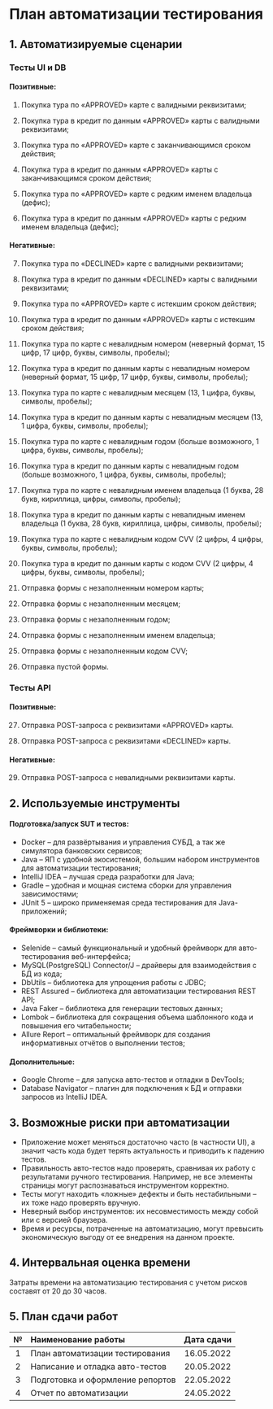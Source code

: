# План автоматизации тестирования

## 1. Автоматизируемые сценарии

### Тесты UI и DB

#### Позитивные:

1. Покупка тура по «APPROVED» карте с валидными реквизитами;

2. Покупка тура в кредит по данным «APPROVED» карты с валидными реквизитами;

3. Покупка тура по «APPROVED» карте с заканчивающимся сроком действия;

4. Покупка тура в кредит по данным «APPROVED» карты с заканчивающимся сроком действия;

5. Покупка тура по «APPROVED» карте с редким именем владельца (дефис);

6. Покупка тура в кредит по данным «APPROVED» карты с редким именем владельца (дефис);

#### Негативные:

7. Покупка тура по «DECLINED» карте с валидными реквизитами;

8. Покупка тура в кредит по данным «DECLINED» карты с валидными реквизитами;

9. Покупка тура по «APPROVED» карте с истекшим сроком действия;

10. Покупка тура в кредит по данным «APPROVED» карты с истекшим сроком действия;

11. Покупка тура по карте с невалидным номером
    (неверный формат, 15 цифр, 17 цифр, буквы, символы, пробелы);

12. Покупка тура в кредит по данным карты с невалидным номером
    (неверный формат, 15 цифр, 17 цифр, буквы, символы, пробелы);

13. Покупка тура по карте с невалидным месяцем
    (13, 1 цифра, буквы, символы, пробелы);

14. Покупка тура в кредит по данным карты с невалидным месяцем
    (13, 1 цифра, буквы, символы, пробелы);

15. Покупка тура по карте с невалидным годом
    (больше возможного, 1 цифра, буквы, символы, пробелы);

16. Покупка тура в кредит по данным карты с невалидным годом
    (больше возможного, 1 цифра, буквы, символы, пробелы);

17. Покупка тура по карте с невалидным именем владельца
    (1 буква, 28 букв, кириллица, цифры, символы, пробелы);

18. Покупка тура в кредит по данным карты с невалидным именем владельца
    (1 буква, 28 букв, кириллица, цифры, символы, пробелы);

19. Покупка тура по карте с невалидным кодом CVV
    (2 цифры, 4 цифры, буквы, символы, пробелы);

20. Покупка тура в кредит по данным карты с кодом CVV
    (2 цифры, 4 цифры, буквы, символы, пробелы);

21. Отправка формы с незаполненным номером карты;

22. Отправка формы с незаполненным месяцем;

23. Отправка формы с незаполненным годом;

24. Отправка формы с незаполненным именем владельца;

25. Отправка формы с незаполненным кодом CVV;

26. Отправка пустой формы.

### Тесты API

#### Позитивные:

27. Отправка POST-запроса с реквизитами «APPROVED» карты.

28. Отправка POST-запроса с реквизитами «DECLINED» карты.

#### Негативные:

29. Отправка POST-запроса с невалидными реквизитами карты.

## 2. Используемые инструменты

#### Подготовка/запуск SUT и тестов:
* Docker – для развёртывания и управления СУБД, а так же симулятора банковских сервисов;
* Java – ЯП с удобной экосистемой, большим набором инструментов для автоматизации тестирования;
* IntelliJ IDEA – лучшая среда разработки для Java;
* Gradle – удобная и мощная система сборки для управления зависимостями;
* JUnit 5 – широко применяемая среда тестирования для Java-приложений;

#### Фреймворки и библиотеки:
* Selenide – самый функциональный и удобный фреймворк для авто-тестирования веб-интерфейса;
* MySQL(PostgreSQL) Connector/J – драйверы для взаимодействия с БД из кода;
* DbUtils – библиотека для упрощения работы с JDBC;
* REST Assured – библиотека для автоматизации тестирования REST API;
* Java Faker – библиотека для генерации тестовых данных;
* Lombok – библиотека для сокращения объема шаблонного кода и повышения его читабельности;
* Allure Report – оптимальный фреймворк для создания информативных отчётов о выполнении тестов;

#### Дополнительные:
* Google Chrome – для запуска авто-тестов и отладки в DevTools;
* Database Navigator – плагин для подключения к БД и отправки запросов из IntelliJ IDEA.

## 3. Возможные риски при автоматизации
* Приложение может меняться достаточно часто (в частности UI), а значит часть кода будет терять актуальность
  и приводить к падению тестов.
* Правильность авто-тестов надо проверять, сравнивая их работу с результатами ручного тестирования.
  Например, не все элементы страницы могут распознаваться инструментом корректно.
* Тесты могут находить «ложные» дефекты и быть нестабильными – их тоже надо проверять вручную.
* Неверный выбор инструментов: их несовместимость между собой или с версией браузера.
* Время и ресурсы, потраченные на автоматизацию, могут превысить экономическую выгоду от ее внедрения
  на данном проекте.

## 4. Интервальная оценка времени
Затраты времени на автоматизацию тестирования с учетом рисков составят от 20 до 30 часов.

## 5. План сдачи работ
|  №  | Наименование работы              | Дата сдачи |
|:---:|:---------------------------------|:----------:|
|  1  | План автоматизации тестирования  | 16.05.2022 |
|  2  | Написание и отладка авто-тестов  | 20.05.2022 |
|  3  | Подготовка и оформление репортов | 22.05.2022 |
|  4  | Отчет по автоматизации           | 24.05.2022 |